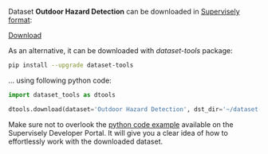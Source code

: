 Dataset **Outdoor Hazard Detection** can be downloaded in [Supervisely format](https://developer.supervisely.com/api-references/supervisely-annotation-json-format):

 [Download](https://assets.supervisely.com/supervisely-supervisely-assets-public/teams_storage/R/0/GP/EmtRwk9BMwIm6qjS42ScPPBZ23An4DIQ1S21OFkAdFoWEvUE1qGhraLx9Op6VJwxDGvgTD3J2npwAB1MAAgUW0cmn4pYM4FVFJ8VYfTb1oqjjEcbPKpBVzLIJcBb.tar)

As an alternative, it can be downloaded with *dataset-tools* package:
``` bash
pip install --upgrade dataset-tools
```

... using following python code:
``` python
import dataset_tools as dtools

dtools.download(dataset='Outdoor Hazard Detection', dst_dir='~/dataset-ninja/')
```
Make sure not to overlook the [python code example](https://developer.supervisely.com/getting-started/python-sdk-tutorials/iterate-over-a-local-project) available on the Supervisely Developer Portal. It will give you a clear idea of how to effortlessly work with the downloaded dataset.

